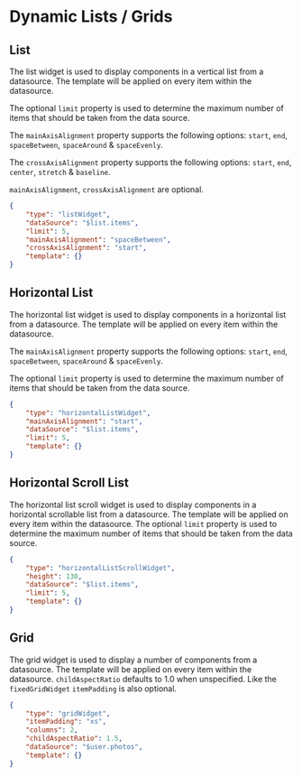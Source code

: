 # Dynamic Lists / Grids

## List
The list widget is used to display components in a vertical list from a datasource. The template will be applied on every item within the datasource.

The optional `limit` property is used to determine the maximum number of items that should be taken from the data source.

The `mainAxisAlignment` property supports the following options: `start`, `end`, `spaceBetween`, `spaceAround` & `spaceEvenly`.

The `crossAxisAlignment` property supports the following options:
`start`, `end`, `center`, `stretch` & `baseline`.

`mainAxisAlignment`, `crossAxisAlignment` are optional.

```json
{
	"type": "listWidget",
	"dataSource": "$list.items",
	"limit": 5,
	"mainAxisAlignment": "spaceBetween",
	"crossAxisAlignment": "start",
	"template": {}
}
```

## Horizontal List
The horizontal list widget is used to display components in a horizontal list from a datasource. The template will be applied on every item within the datasource.

The `mainAxisAlignment` property supports the following options: `start`, `end`, `spaceBetween`, `spaceAround` & `spaceEvenly`.

The optional `limit` property is used to determine the maximum number of items that should be taken from the data source.

```json
{
	"type": "horizontalListWidget",
	"mainAxisAlignment": "start",
	"dataSource": "$list.items",
	"limit": 5,
	"template": {}
}
```

## Horizontal Scroll List
The horizontal list scroll widget is used to display components in a horizontal scrollable list from a datasource. The template will be applied on every item within the datasource. The optional `limit` property is used to determine the maximum number of items that should be taken from the data source.

```json
{
	"type": "horizontalListScrollWidget",
	"height": 130,
	"dataSource": "$list.items",
	"limit": 5,
	"template": {}
}
```

## Grid
The grid widget is used to display a number of components from a datasource. The template will be applied on every item within the datasource. `childAspectRatio` defaults to 1.0 when unspecified. Like the `fixedGridWidget` `itemPadding` is also optional.

```json
{
	"type": "gridWidget",
	"itemPadding": "xs",
	"columns": 2,
	"childAspectRatio": 1.5,
	"dataSource": "$user.photos",
	"template": {}
}
```